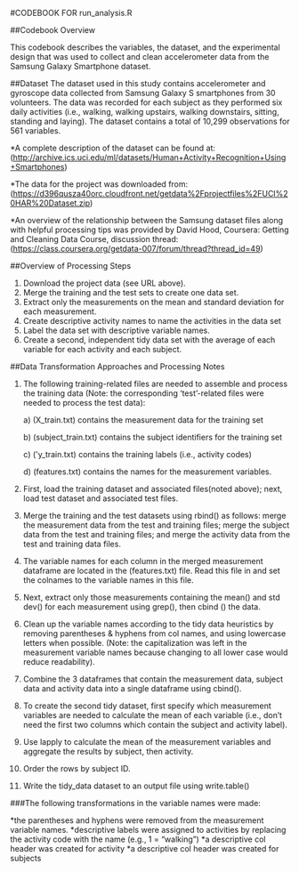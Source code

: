 #CODEBOOK FOR run_analysis.R

##Codebook Overview

This codebook describes the variables, the dataset, and the experimental design that was used to collect and clean accelerometer data from the Samsung Galaxy Smartphone dataset.

##Dataset
The dataset used in this study contains accelerometer and gyroscope data collected from Samsung Galaxy S smartphones from 30 volunteers. The data was recorded for each subject as they performed six daily activities (i.e., walking, walking upstairs, walking downstairs, sitting, standing and laying). The dataset contains a total of 10,299 observations for 561 variables.

*A complete description of the dataset can be found at: (http://archive.ics.uci.edu/ml/datasets/Human+Activity+Recognition+Using+Smartphones) 

*The data for the project was downloaded from: 
(https://d396qusza40orc.cloudfront.net/getdata%2Fprojectfiles%2FUCI%20HAR%20Dataset.zip) 

*An overview of the relationship between the Samsung dataset files along with helpful processing tips was provided by David Hood, Coursera: Getting and Cleaning Data Course, discussion thread: (https://class.coursera.org/getdata-007/forum/thread?thread_id=49)


##Overview of Processing Steps

1. Download the project data (see URL above). 
2. Merge the training and the test sets to create one data set.
3. Extract only the measurements on the mean and standard deviation for each measurement. 
4. Create descriptive activity names to name the activities in the data set
5. Label the data set with descriptive variable names. 
6. Create a second, independent tidy data set with the average of each variable for each activity and each subject. 


##Data Transformation Approaches and Processing Notes

1.	The following training-related files are needed to assemble and process the training data (Note: the corresponding ‘test’-related files were needed to process the test data):

    a)  (X_train.txt) contains the measurement data for the training set
    
    b)  (subject_train.txt) contains the subject identifiers for the training set
    
    c)  ('y_train.txt) contains the training labels (i.e., activity codes)
    
    d)  (features.txt) contains the names for the measurement variables.

2.	First, load the training dataset and associated files(noted above); next, load test dataset and associated test files.
3.	Merge the training and the test datasets using rbind() as follows: merge the measurement data from the test and training files; merge the subject data from the test and training files; and merge the activity data from the test and training data files.
4.    The variable names for each column in the merged measurement dataframe are located in the (features.txt) file. Read this file in and set the colnames to the variable names in this file.
5.	Next, extract only those measurements containing the mean() and std dev() for each measurement using grep(), then cbind () the data.
6. Clean up the variable names according to the tidy data heuristics by removing parentheses & hyphens from col names, and using lowercase letters when possible. (Note: the capitalization was left in the measurement variable names because changing to all lower case would reduce readability).
7.	Combine the 3 dataframes that contain the measurement data, subject data and activity data into a single dataframe using cbind().
8.	To create the second tidy dataset, first specify which measurement variables are needed to calculate the mean of each variable (i.e., don’t need the first two columns which contain the subject and activity label).
9.	Use lapply to calculate the mean of the measurement variables and aggregate the results by subject, then activity.
10.	Order the rows by subject ID.
11.	Write the tidy_data dataset to an output file using write.table()


###The following transformations in the variable names were made:

  *the parentheses and hyphens were removed from the measurement variable names.
  *descriptive labels were assigned to activities by replacing the activity code with the name (e.g., 1 = “walking”)
  *a descriptive col header was created for activity 
  *a descriptive col header was created for subjects
